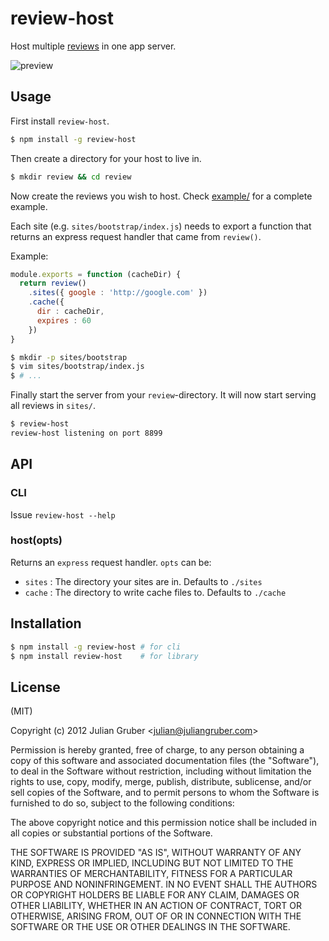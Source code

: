 # review-host

Host multiple [reviews](https://github.com/juliangruber/review) in one app server.

![preview](http://f.cl.ly/items/3O1w3Y0X2i0s1F1M273x/Screen%20Shot%202013-01-24%20at%2012.50.38%20PM.png)

## Usage

First install `review-host`.

```bash
$ npm install -g review-host
```

Then create a directory for your host to live in.

```bash
$ mkdir review && cd review
```

Now create the reviews you wish to host. Check [example/](https://github.com/juliangruber/review-host/tree/master/example) for
a complete example.

Each site (e.g. `sites/bootstrap/index.js`) needs to export a function that returns an express request handler that came
from `review()`.

Example:

```js
module.exports = function (cacheDir) {
  return review()
    .sites({ google : 'http://google.com' })
    .cache({
      dir : cacheDir,
      expires : 60
    })
}
```

```bash
$ mkdir -p sites/bootstrap
$ vim sites/bootstrap/index.js
$ # ...
```

Finally start the server from your `review`-directory. It will now start serving all reviews in `sites/`.

```bash
$ review-host
review-host listening on port 8899
```

## API

### CLI

Issue `review-host --help`

### host(opts)

Returns an `express` request handler. `opts` can be:

* `sites` : The directory your sites are in. Defaults to `./sites`
* `cache` : The directory to write cache files to. Defaults to `./cache`

## Installation

```bash
$ npm install -g review-host # for cli
$ npm install review-host    # for library
```

## License

(MIT)

Copyright (c) 2012 Julian Gruber &lt;julian@juliangruber.com&gt;

Permission is hereby granted, free of charge, to any person obtaining a copy of this software and associated documentation files (the "Software"), to deal in the Software without restriction, including without limitation the rights to use, copy, modify, merge, publish, distribute, sublicense, and/or sell copies of the Software, and to permit persons to whom the Software is furnished to do so, subject to the following conditions:

The above copyright notice and this permission notice shall be included in all copies or substantial portions of the Software.

THE SOFTWARE IS PROVIDED "AS IS", WITHOUT WARRANTY OF ANY KIND, EXPRESS OR IMPLIED, INCLUDING BUT NOT LIMITED TO THE WARRANTIES OF MERCHANTABILITY, FITNESS FOR A PARTICULAR PURPOSE AND NONINFRINGEMENT. IN NO EVENT SHALL THE AUTHORS OR COPYRIGHT HOLDERS BE LIABLE FOR ANY CLAIM, DAMAGES OR OTHER LIABILITY, WHETHER IN AN ACTION OF CONTRACT, TORT OR OTHERWISE, ARISING FROM, OUT OF OR IN CONNECTION WITH THE SOFTWARE OR THE USE OR OTHER DEALINGS IN THE SOFTWARE.
